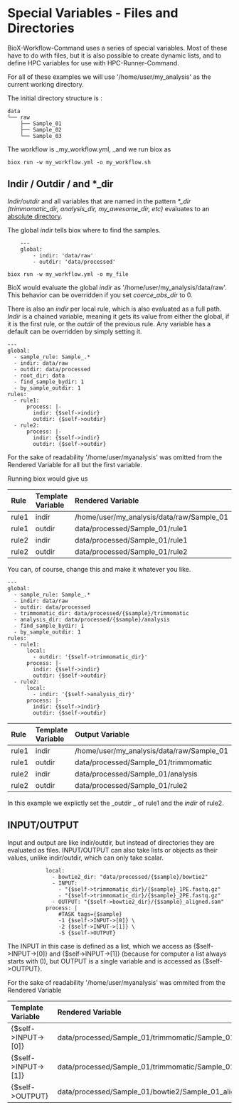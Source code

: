 # Special Variables - Files and Directories

BioX-Workflow-Command uses a series of special variables. Most of these have to do with files, but it is also possible to create dynamic lists, and to define HPC variables for use with HPC-Runner-Command.

For all of these examples we will use '/home/user/my\_analysis' as the current working directory.

The initial directory structure is :

```
data
└── raw
    ├── Sample_01
    ├── Sample_02
    └── Sample_03
```

The workflow is \_my\_workflow.yml, \_and we run biox as

```
biox run -w my_workflow.yml -o my_workflow.sh
```

## Indir / Outdir / and \*\_dir

_Indir/outdir_ and all variables that are named in the pattern _\*\_dir \(trimmomatic\_dir, analysis\_dir, my\_awesome\_dir, etc\)_ evaluates to an [absolute directory](https://www.linux.com/blog/absloute-path-vs-relative-path-linuxunix).

The global _indir_ tells biox where to find the samples.

```
    ---
    global:
        - indir: 'data/raw'
        - outdir: 'data/processed'
```

```
biox run -w my_workflow.yml -o my_file
```

BioX would evaluate the global _indir_ as '/home/user/my\_analysis/data/raw'. This behavior can be overridden if you set _coerce\_abs\_dir_ to 0.

There is also an _indir_ per local rule, which is also evaluated as a full path. _Indir_ is a chained variable, meaning it gets its value from either the global, if it is the first rule, or the _outdir_ of the previous rule. Any variable has a default can be overridden by simply setting it.

```
---
global:
  - sample_rule: Sample_.*
  - indir: data/raw
  - outdir: data/processed
  - root_dir: data
  - find_sample_bydir: 1
  - by_sample_outdir: 1
rules:
  - rule1:
      process: |-
        indir: {$self->indir}
        outdir: {$self->outdir}
  - rule2:
      process: |-
        indir: {$self->indir}
        outdir: {$self->outdir}
```

For the sake of readability '/home/user/myanalysis' was omitted from the Rendered Variable for all but the first variable.

Running biox would give us

| Rule | Template Variable | Rendered Variable |
| :--- | :--- | :--- |
| rule1 | indir | /home/user/my\_analysis/data/raw/Sample\_01 |
| rule1 | outdir | data/processed/Sample\_01/rule1 |
| rule2 | indir | data/processed/Sample\_01/rule1 |
| rule2 | outdir | data/processed/Sample\_01/rule2 |

You can, of course, change this and make it whatever you like.

```
---
global:
  - sample_rule: Sample_.*
  - indir: data/raw
  - outdir: data/processed
  - trimmomatic_dir: data/processed/{$sample}/trimmomatic
  - analysis_dir: data/processed/{$sample}/analysis
  - find_sample_bydir: 1
  - by_sample_outdir: 1
rules:
  - rule1:
      local:
        - outdir: '{$self->trimmomatic_dir}'
      process: |-
        indir: {$self->indir}
        outdir: {$self->outdir}
  - rule2:
      local:
        - indir: '{$self->analysis_dir}'
      process: |-
        indir: {$self->indir}
        outdir: {$self->outdir}
```

| Rule | Template Variable | Output Variable |
| :--- | :--- | :--- |
| rule1 | indir | /home/user/my\_analysis/data/raw/Sample\_01 |
| rule1 | outdir | data/processed/Sample\_01/trimmomatic |
| rule2 | indir | data/processed/Sample\_01/analysis |
| rule2 | outdir | data/processed/Sample\_01/rule2 |

In this example we explictly set the _outdir _ of rule1 and the _indir_ of rule2.

## INPUT/OUTPUT

Input and output are like indir/outdir, but instead of directories they are evaluated as files. INPUT/OUTPUT can also take lists or objects as their values, unlike indir/outdir, which can only take scalar.

```
            local:
              - bowtie2_dir: "data/processed/{$sample}/bowtie2"
              - INPUT:
                - "{$self->trimmomatic_dir}/{$sample}_1PE.fastq.gz"
                - "{$self->trimmomatic_dir}/{$sample}_2PE.fastq.gz"
              - OUTPUT: "{$self->bowtie2_dir}/{$sample}_aligned.sam"
            process: |
                #TASK tags={$sample}
                -1 {$self->INPUT->[0]} \
                -2 {$self->INPUT->[1]} \
                -S {$self->OUTPUT}
```

The INPUT in this case is defined as a list, which we access as {$self-&gt;INPUT-&gt;\[0\]} and {$self-&gt;INPUT-&gt;\[1\]} \(because for computer a list always starts with 0\), but OUTPUT is a single variable and is accessed as {$self-&gt;OUTPUT}.

For the sake of readability  '/home/user/myanalysis' was ommited from the Rendered Variable

| Template Variable | Rendered Variable |
| :--- | :--- |
| {$self-&gt;INPUT-&gt;\[0\]} | data/processed/Sample\_01/trimmomatic/Sample\_01\_1PE.fastq.gz |
| {$self-&gt;INPUT-&gt;\[1\]} | data/processed/Sample\_01/trimmomatic/Sample\_01\_2PE.fastq.gz |
| {$self-&gt;OUTPUT} | data/processed/Sample\_01/bowtie2/Sample\_01\_align.sam |



